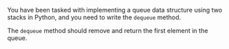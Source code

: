 You have been tasked with implementing a queue data structure using two stacks in Python, and you need to write the `dequeue` method.

The `dequeue` method should remove and return the first element in the queue.